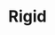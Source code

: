 ---
layout: piece
collection_: paintings
title: Rigid
image: rigid.jpg
media: Acrylic and ink
dimensions: 14" x 18"
description: Painted with popsicle sticks on board.
price: $90
create_date: 2014
---